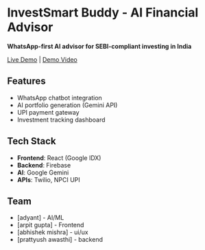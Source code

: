 # InvestSmart Buddy - AI Financial Advisor
**WhatsApp-first AI advisor for SEBI-compliant investing in India**

[Live Demo](https://your-idx-link.googleapps.dev) | [Demo Video](https://loom.com/demo-link)

## Features
- WhatsApp chatbot integration
- AI portfolio generation (Gemini API)
- UPI payment gateway
- Investment tracking dashboard

## Tech Stack
- **Frontend**: React (Google IDX)
- **Backend**: Firebase
- **AI**: Google Gemini
- **APIs**: Twilio, NPCI UPI

## Team
- [adyant] - AI/ML
- [arpit gupta] - Frontend
-  [abhishek mishra] - ui/ux
-  [prattyush awasthi] - backend
